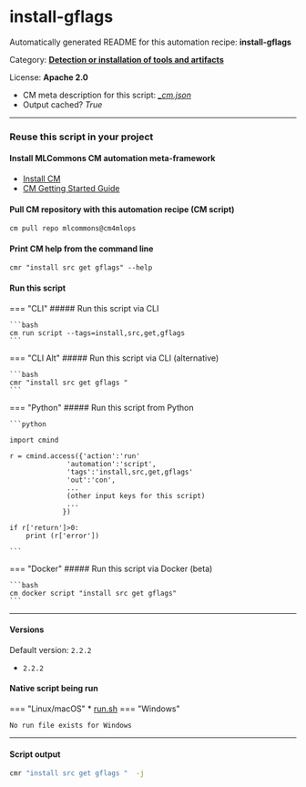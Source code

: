 # install-gflags
Automatically generated README for this automation recipe: **install-gflags**

Category: **[Detection or installation of tools and artifacts](..)**

License: **Apache 2.0**


* CM meta description for this script: *[_cm.json](https://github.com/mlcommons/cm4mlops/tree/main/script/install-gflags/_cm.json)*
* Output cached? *True*

---
### Reuse this script in your project

#### Install MLCommons CM automation meta-framework

* [Install CM](https://docs.mlcommons.org/ck/install)
* [CM Getting Started Guide](https://docs.mlcommons.org/ck/getting-started/)

#### Pull CM repository with this automation recipe (CM script)

```cm pull repo mlcommons@cm4mlops```

#### Print CM help from the command line

````cmr "install src get gflags" --help````

#### Run this script

=== "CLI"
    ##### Run this script via CLI

    ```bash
    cm run script --tags=install,src,get,gflags 
    ```
=== "CLI Alt"
    ##### Run this script via CLI (alternative)


    ```bash
    cmr "install src get gflags " 
    ```

=== "Python"
    ##### Run this script from Python


    ```python

    import cmind

    r = cmind.access({'action':'run'
                  'automation':'script',
                  'tags':'install,src,get,gflags'
                  'out':'con',
                  ...
                  (other input keys for this script)
                  ...
                 })

    if r['return']>0:
        print (r['error'])

    ```


=== "Docker"
    ##### Run this script via Docker (beta)

    ```bash
    cm docker script "install src get gflags" 
    ```
___

#### Versions
Default version: `2.2.2`

* `2.2.2`

#### Native script being run
=== "Linux/macOS"
     * [run.sh](https://github.com/mlcommons/cm4mlops/tree/main/script/install-gflags/run.sh)
=== "Windows"

    No run file exists for Windows
___
#### Script output
```bash
cmr "install src get gflags "  -j
```